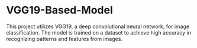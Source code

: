 # VGG19-Based-Model
This project utilizes VGG19, a deep convolutional neural network, for image classification. The model is trained on a dataset to achieve high accuracy in recognizing patterns and features from images.

